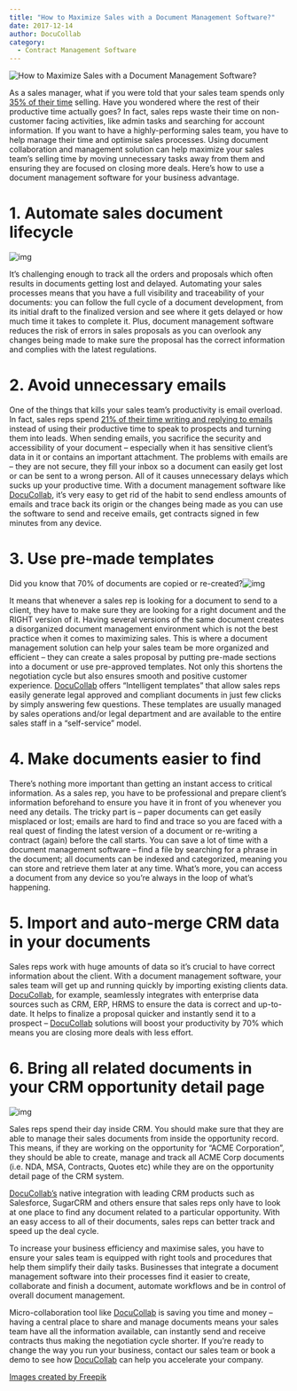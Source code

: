 ```yaml
---
title: "How to Maximize Sales with a Document Management Software?"
date: 2017-12-14
author: DocuCollab
category:
  - Contract Management Software
---
```




![How to Maximize Sales with a Document Management Software?](/img/blog/docu-850x429.jpg)

As a sales manager, what if you were told that your sales team spends only [35% of their time](https://www.accenture.com/t20150523T052741__w__/us-en/_acnmedia/Accenture/Conversion-Assets/DotCom/Documents/Global/PDF/Strategy_4/Accenture-Top-Five-Improvements-Sales-Effectiveness.pdf) selling. Have you wondered where the rest of their productive time actually goes? In fact, sales reps waste their time on non-customer facing activities, like admin tasks and searching for account information. If you want to have a highly-performing sales team, you have to help manage their time and optimise sales processes. Using document collaboration and management solution can help maximize your sales team’s selling time by moving unnecessary tasks away from them and ensuring they are focused on closing more deals. Here’s how to use a document management software for your business advantage.

#    1. Automate sales document lifecycle

![img](/img/blog/yip2-300x285.jpg)

 

It’s challenging enough to track all the orders and proposals which often results in documents getting lost and delayed. Automating your sales processes means that you have a full visibility and traceability of your documents: you can follow the full cycle of a document development, from its initial draft to the finalized version and see where it gets delayed or how much time it takes to complete it. Plus, document management software reduces the risk of errors in sales proposals as you can overlook any changes being made to make sure the proposal has the correct information and complies with the latest regulations. 

 

 

 

#    2. Avoid unnecessary emails

One of the things that kills your sales team’s productivity is email overload. In fact, sales reps spend [21% of their time writing and replying to emails ](https://blog.hubspot.com/sales/sales-statistics)instead of using their productive time to speak to prospects and turning them into leads. When sending emails, you sacrifice the security and accessibility of your document – especially when it has sensitive client’s data in it or contains an important attachment. The problems with emails are – they are not secure, they fill your inbox so a document can easily get lost or can be sent to a wrong person. All of it causes unnecessary delays which sucks up your productive time. With a document management software like [DocuCollab](https://docucollab.com/), it’s very easy to get rid of the habit to send endless amounts of emails and trace back its origin or the changes being made as you can use the software to send and receive emails, get contracts signed in few minutes from any device.

#   3. Use pre-made templates

Did you know that 70% of documents are copied or re-created?![img](/img/blog/yip-300x300.jpg)

It means that whenever a sales rep is looking for a document to send to a client, they have to make sure they are looking for a right document and the RIGHT version of it. Having several versions of the same document creates a disorganized document management environment which is not the best practice when it comes to maximizing sales. This is where a document management solution can help your sales team be more organized and efficient – they can create a sales proposal by putting pre-made sections into a document or use pre-approved templates. Not only this shortens the negotiation cycle but also ensures smooth and positive customer experience. [DocuCollab](https://docucollab.com/) offers “Intelligent templates” that allow sales reps easily generate legal approved and compliant documents in just few clicks by simply answering few questions. These templates are usually managed by sales operations and/or legal department and are available to the entire sales staff in a “self-service” model.

#    4. Make documents easier to find

There’s nothing more important than getting an instant access to critical information. As a sales rep, you have to be professional and prepare client’s information beforehand to ensure you have it in front of you whenever you need any details. The tricky part is – paper documents can get easily misplaced or lost; emails are hard to find and trace so you are faced with a real quest of finding the latest version of a document or re-writing a contract (again) before the call starts. You can save a lot of time with a document management software – find a file by searching for a phrase in the document; all documents can be indexed and categorized, meaning you can store and retrieve them later at any time. What’s more, you can access a document from any device so you’re always in the loop of what’s happening.

#    5. Import and auto-merge CRM data in your documents

Sales reps work with huge amounts of data so it’s crucial to have correct information about the client. With a document management software, your sales team will get up and running quickly by importing existing clients data. [DocuCollab](https://docucollab.com/), for example, seamlessly integrates with enterprise data sources such as CRM, ERP, HRMS to ensure the data is correct and up-to-date. It helps to finalize a proposal quicker and instantly send it to a prospect – [DocuCollab](https://docucollab.com/) solutions will boost your productivity by 70% which means you are closing more deals with less effort.

#   6. Bring all related documents in your CRM opportunity detail page

![img](/img/blog/businessman-character-relaxed-in-the-office_1012-330-300x300.jpg)

Sales reps spend their day inside CRM. You should make sure that they are able to manage their sales documents from inside the opportunity record. This means, if they are working on the opportunity for “ACME Corporation”, they should be able to create, manage and track all ACME Corp documents (i.e. NDA, MSA, Contracts, Quotes etc)  while they are on the opportunity detail page of the CRM system.

[DocuCollab’s](https://docucollab.com/) native integration with leading CRM products such as Salesforce, SugarCRM and others ensure that sales reps only have to look at one place to find any document related to a particular opportunity. With an easy access to all of their documents, sales reps can better track and speed up the deal cycle.

 

To increase your business efficiency and maximise sales, you have to ensure your sales team is equipped with right tools and procedures that help them simplify their daily tasks. Businesses that integrate a document management software into their processes find it easier to create, collaborate and finish a document, automate workflows and be in control of overall document management.

Micro-collaboration tool like [DocuCollab](https://docucollab.com/) is saving you time and money – having a central place to share and manage documents means your sales team have all the information available, can instantly send and receive contracts thus making the negotiation cycle shorter. If you’re ready to change the way you run your business, contact our sales team or book a demo to see how [DocuCollab](https://docucollab.com/) can help you accelerate your company.

[Images created by Freepik](https://www.freepik.com/free-photos-vectors/business)
